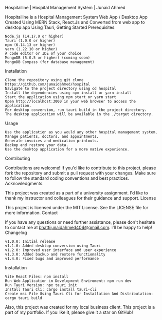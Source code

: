Hospitalline | Hospital Management System | Junaid Ahmed

Hospitalline is a Hospital Management System Web App / Desktop App Created Using MERN Stack, React.Js and Converted from web app to desktop app Using Tauri,
Getting Started
Prerequisites

    Node.js (14.17.0 or higher)
    Tauri (1.0.0 or higher)
    npm (6.14.13 or higher)
    yarn (1.22.10 or higher)
    A code editor or IDE of your choice
    MongoDB (5.0.5 or higher) (coming soon)
    MongoDB Compass (for database management)

Installation

    Clone the repository using git clone https://github.com/junaidahmed/hospital
    Navigate to the project directory using cd hospital
    Install the dependencies using npm install or yarn install
    Start the application using npm start or yarn start
    Open http://localhost:3000 in your web browser to access the application.
    For desktop conversion, run tauri build in the project directory.
    The desktop application will be available in the ./target directory.

Usage

    Use the application as you would any other hospital management system.
    Manage patients, doctors, and appointments.
    Generate invoices and medication printouts.
    Backup and restore your data.
    Use the desktop application for a more native experience.

Contributing

Contributions are welcome! If you'd like to contribute to this project, please fork the repository and submit a pull request with your changes. Make sure to follow the standard coding conventions and best practices.
Acknowledgments

This project was created as a part of a university assignment. I'd like to thank my instructor and colleagues for their guidance and support.
License

This project is licensed under the MIT License. See the LICENSE file for more information.
Contact

If you have any questions or need further assistance, please don't hesitate to contact me at bhattijunaidahmed404@gmail.com. I'll be happy to help!
Changelog

    v1.0.0: Initial release
    v1.1.0: Added desktop conversion using Tauri
    v1.2.0: Improved user interface and user experience
    v1.3.0: Added backup and restore functionality
    v1.4.0: Fixed bugs and improved performance

Installation

    Vite React Files: npm install
    Run Web Application in Development Enviroment: npm run dev
    Run Tauri Version: npx tauri init
    Install Tauri Cli: cargo install tauri-cli
    Create msi File Using Tauri Cli for Installation And Distributation: cargo tauri build

Also, this project was created for my local business client. This project is a part of my portfolio. If you like it, please give it a star on GitHub!
